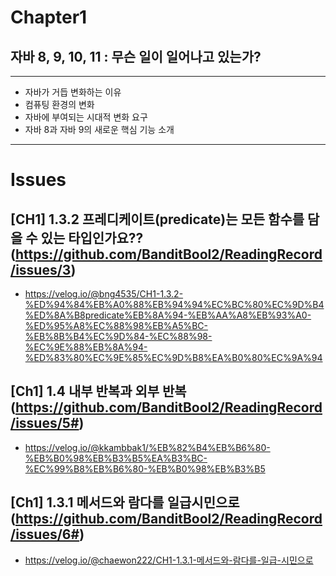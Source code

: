 # Chapter1
## 자바 8, 9, 10, 11 : 무슨 일이 일어나고 있는가?

---
- 자바가 거듭 변화하는 이유
- 컴퓨팅 환경의 변화
- 자바에 부여되는 시대적 변화 요구
- 자바 8과 자바 9의 새로운 핵심 기능 소개

---

# Issues
## [CH1] 1.3.2 프레디케이트(predicate)는 모든 함수를 담을 수 있는 타입인가요??(https://github.com/BanditBool2/ReadingRecord/issues/3)
- https://velog.io/@bng4535/CH1-1.3.2-%ED%94%84%EB%A0%88%EB%94%94%EC%BC%80%EC%9D%B4%ED%8A%B8predicate%EB%8A%94-%EB%AA%A8%EB%93%A0-%ED%95%A8%EC%88%98%EB%A5%BC-%EB%8B%B4%EC%9D%84-%EC%88%98-%EC%9E%88%EB%8A%94-%ED%83%80%EC%9E%85%EC%9D%B8%EA%B0%80%EC%9A%94

## [Ch1] 1.4 내부 반복과 외부 반복(https://github.com/BanditBool2/ReadingRecord/issues/5#)
- https://velog.io/@kkambbak1/%EB%82%B4%EB%B6%80-%EB%B0%98%EB%B3%B5%EA%B3%BC-%EC%99%B8%EB%B6%80-%EB%B0%98%EB%B3%B5

## [Ch1] 1.3.1 메서드와 람다를 일급시민으로 (https://github.com/BanditBool2/ReadingRecord/issues/6#)
- https://velog.io/@chaewon222/CH1-1.3.1-메서드와-람다를-일급-시민으로
